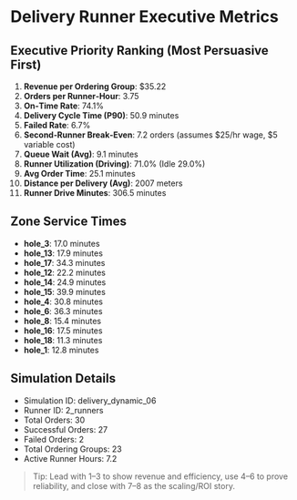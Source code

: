 # Delivery Runner Executive Metrics

## Executive Priority Ranking (Most Persuasive First)
1. **Revenue per Ordering Group**: $35.22
2. **Orders per Runner‑Hour**: 3.75
3. **On‑Time Rate**: 74.1%
4. **Delivery Cycle Time (P90)**: 50.9 minutes
5. **Failed Rate**: 6.7%
6. **Second‑Runner Break‑Even**: 7.2 orders (assumes $25/hr wage, $5 variable cost)
7. **Queue Wait (Avg)**: 9.1 minutes
8. **Runner Utilization (Driving)**: 71.0% (Idle 29.0%)
9. **Avg Order Time**: 25.1 minutes
10. **Distance per Delivery (Avg)**: 2007 meters
11. **Runner Drive Minutes**: 306.5 minutes

## Zone Service Times
- **hole_3**: 17.0 minutes
- **hole_13**: 17.9 minutes
- **hole_17**: 34.3 minutes
- **hole_12**: 22.2 minutes
- **hole_14**: 24.9 minutes
- **hole_15**: 39.9 minutes
- **hole_4**: 30.8 minutes
- **hole_6**: 36.3 minutes
- **hole_8**: 15.4 minutes
- **hole_16**: 17.5 minutes
- **hole_18**: 11.3 minutes
- **hole_1**: 12.8 minutes


## Simulation Details
- Simulation ID: delivery_dynamic_06
- Runner ID: 2_runners
- Total Orders: 30
- Successful Orders: 27
- Failed Orders: 2
- Total Ordering Groups: 23
- Active Runner Hours: 7.2

> Tip: Lead with 1–3 to show revenue and efficiency, use 4–6 to prove reliability, and close with 7–8 as the scaling/ROI story.
